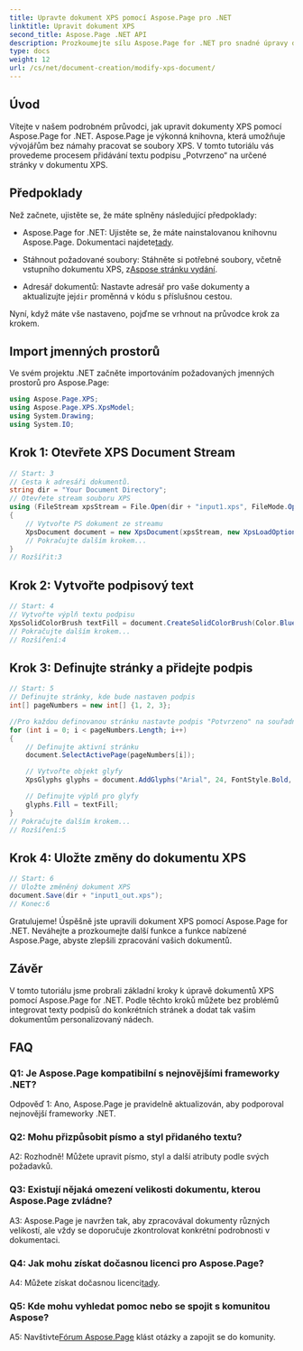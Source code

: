 ```yaml
---
title: Upravte dokument XPS pomocí Aspose.Page pro .NET
linktitle: Upravit dokument XPS
second_title: Aspose.Page .NET API
description: Prozkoumejte sílu Aspose.Page for .NET pro snadné úpravy dokumentů XPS. Postupujte podle našeho podrobného průvodce, vylepšete zpracování dokumentů a přidejte personalizované texty podpisů.
type: docs
weight: 12
url: /cs/net/document-creation/modify-xps-document/
---
```

## Úvod

Vítejte v našem podrobném průvodci, jak upravit dokumenty XPS pomocí Aspose.Page for .NET. Aspose.Page je výkonná knihovna, která umožňuje vývojářům bez námahy pracovat se soubory XPS. V tomto tutoriálu vás provedeme procesem přidávání textu podpisu „Potvrzeno“ na určené stránky v dokumentu XPS.

## Předpoklady

Než začnete, ujistěte se, že máte splněny následující předpoklady:

- Aspose.Page for .NET: Ujistěte se, že máte nainstalovanou knihovnu Aspose.Page. Dokumentaci najdete[tady](https://reference.aspose.com/page/net/).

-  Stáhnout požadované soubory: Stáhněte si potřebné soubory, včetně vstupního dokumentu XPS, z[Aspose stránku vydání](https://releases.aspose.com/page/net/).

-  Adresář dokumentů: Nastavte adresář pro vaše dokumenty a aktualizujte jej`dir` proměnná v kódu s příslušnou cestou.

Nyní, když máte vše nastaveno, pojďme se vrhnout na průvodce krok za krokem.

## Import jmenných prostorů

Ve svém projektu .NET začněte importováním požadovaných jmenných prostorů pro Aspose.Page:

```csharp
using Aspose.Page.XPS;
using Aspose.Page.XPS.XpsModel;
using System.Drawing;
using System.IO;
```

## Krok 1: Otevřete XPS Document Stream

```csharp
// Start: 3
// Cesta k adresáři dokumentů.
string dir = "Your Document Directory";
// Otevřete stream souboru XPS
using (FileStream xpsStream = File.Open(dir + "input1.xps", FileMode.Open, FileAccess.Read))
{
    // Vytvořte PS dokument ze streamu
    XpsDocument document = new XpsDocument(xpsStream, new XpsLoadOptions());
    // Pokračujte dalším krokem...
}
// Rozšířit:3
```

## Krok 2: Vytvořte podpisový text

```csharp
// Start: 4
// Vytvořte výplň textu podpisu
XpsSolidColorBrush textFill = document.CreateSolidColorBrush(Color.BlueViolet);
// Pokračujte dalším krokem...
// Rozšíření:4
```

## Krok 3: Definujte stránky a přidejte podpis

```csharp
// Start: 5
// Definujte stránky, kde bude nastaven podpis
int[] pageNumbers = new int[] {1, 2, 3};

//Pro každou definovanou stránku nastavte podpis "Potvrzeno" na souřadnice x=650 a y=950
for (int i = 0; i < pageNumbers.Length; i++)
{
    // Definujte aktivní stránku
    document.SelectActivePage(pageNumbers[i]);

    // Vytvořte objekt glyfy
    XpsGlyphs glyphs = document.AddGlyphs("Arial", 24, FontStyle.Bold, 650, 900, "Confirmed");

    // Definujte výplň pro glyfy
    glyphs.Fill = textFill;
}
// Pokračujte dalším krokem...
// Rozšíření:5
```

## Krok 4: Uložte změny do dokumentu XPS

```csharp
// Start: 6
// Uložte změněný dokument XPS
document.Save(dir + "input1_out.xps");
// Konec:6
```

Gratulujeme! Úspěšně jste upravili dokument XPS pomocí Aspose.Page for .NET. Neváhejte a prozkoumejte další funkce a funkce nabízené Aspose.Page, abyste zlepšili zpracování vašich dokumentů.

## Závěr

V tomto tutoriálu jsme probrali základní kroky k úpravě dokumentů XPS pomocí Aspose.Page for .NET. Podle těchto kroků můžete bez problémů integrovat texty podpisů do konkrétních stránek a dodat tak vašim dokumentům personalizovaný nádech.

## FAQ

### Q1: Je Aspose.Page kompatibilní s nejnovějšími frameworky .NET?

Odpověď 1: Ano, Aspose.Page je pravidelně aktualizován, aby podporoval nejnovější frameworky .NET.

### Q2: Mohu přizpůsobit písmo a styl přidaného textu?

A2: Rozhodně! Můžete upravit písmo, styl a další atributy podle svých požadavků.

### Q3: Existují nějaká omezení velikosti dokumentu, kterou Aspose.Page zvládne?

A3: Aspose.Page je navržen tak, aby zpracovával dokumenty různých velikostí, ale vždy se doporučuje zkontrolovat konkrétní podrobnosti v dokumentaci.

### Q4: Jak mohu získat dočasnou licenci pro Aspose.Page?

 A4: Můžete získat dočasnou licenci[tady](https://purchase.aspose.com/temporary-license/).

### Q5: Kde mohu vyhledat pomoc nebo se spojit s komunitou Aspose?

 A5: Navštivte[Fórum Aspose.Page](https://forum.aspose.com/c/page/39) klást otázky a zapojit se do komunity.